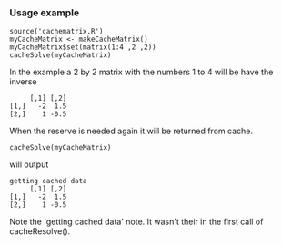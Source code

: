 ### Usage example

````
source('cachematrix.R')
myCacheMatrix <- makeCacheMatrix()
myCacheMatrix$set(matrix(1:4 ,2 ,2))
cacheSolve(myCacheMatrix)
````

In the example a 2 by 2 matrix with the numbers 1 to 4 will be have the inverse
```
     [,1] [,2]
[1,]   -2  1.5
[2,]    1 -0.5
```

When the reserve is needed again it will be returned from cache.
````
cacheSolve(myCacheMatrix)
````
will output
```
getting cached data
     [,1] [,2]
[1,]   -2  1.5
[2,]    1 -0.5
```

Note the 'getting cached data' note. It wasn't their in the first call of cacheResolve().

